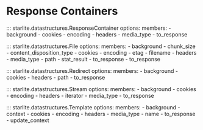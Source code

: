 # Response Containers

::: starlite.datastructures.ResponseContainer
    options:
        members:
            - background
            - cookies
            - encoding
            - headers
            - media_type
            - to_response

::: starlite.datastructures.File
    options:
        members:
            - background
            - chunk_size
            - content_disposition_type
            - cookies
            - encoding
            - etag
            - filename
            - headers
            - media_type
            - path
            - stat_result
            - to_response
            - to_response

::: starlite.datastructures.Redirect
    options:
        members:
            - background
            - cookies
            - headers
            - path
            - to_response

::: starlite.datastructures.Stream
    options:
        members:
            - background
            - cookies
            - encoding
            - headers
            - iterator
            - media_type
            - to_response

::: starlite.datastructures.Template
    options:
        members:
            - background
            - context
            - cookies
            - encoding
            - headers
            - media_type
            - name
            - to_response
            - update_context
